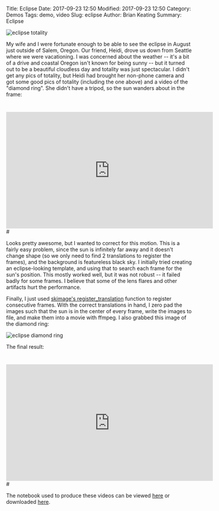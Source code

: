 Title: Eclipse
Date: 2017-09-23 12:50
Modified: 2017-09-23 12:50
Category: Demos
Tags: demo, video
Slug: eclipse
Author: Brian Keating
Summary: Eclipse

![eclipse totality]({filename}/images/totality.jpg)

My wife and I were fortunate enough to be able to see the eclipse in August just outside of Salem, Oregon. Our friend, Heidi, drove us down from Seattle where we were vacationing. I was concerned about the weather -- it's a bit of a drive and coastal Oregon isn't known for being sunny -- but it turned out to be a beautiful cloudless day and totality was just spectacular. I didn't get any pics of totality, but Heidi had brought her non-phone camera and got some good pics of totality (including the one above) and a video of the "diamond ring". She didn't have a tripod, so the sun wanders about in the frame:

#
<iframe width="560" height="315" src="https://www.youtube.com/embed/q3EKl2VAPe0" frameborder="0" allowfullscreen></iframe>
#


Looks pretty awesome, but I wanted to correct for this motion. This is a fairly easy problem, since the sun is infinitely far away and it doesn't change shape (so we only need to find 2 translations to register the frames), and the background is featureless black sky. I initially tried creating an eclipse-looking template, and using that to search each frame for the sun's position. This mostly worked well, but it was not robust -- it failed badly for some frames. I believe that some of the lens flares and other artifacts hurt the performance.

Finally, I just used [skimage's register_translation](http://scikit-image.org/docs/dev/auto_examples/transform/plot_register_translation.html) function to register consecutive frames. With the correct translations in hand, I zero pad the images such that the sun is in the center of every frame, write the images to file, and make them into a movie with ffmpeg. I also grabbed this image of the diamond ring:

![eclipse diamond ring]({filename}/images/diamond_ring.jpg)

The final result:

#
<iframe width="560" height="315" src="https://www.youtube.com/embed/uao88kE0ukA" frameborder="0" allowfullscreen></iframe>
#

The notebook used to produce these videos can be viewed [here]({filename}/notebooks/eclipse.html) or downloaded [here]({filename}/notebooks/eclipse.ipynb).